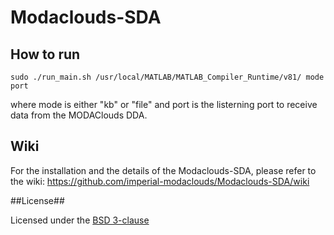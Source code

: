 Modaclouds-SDA
==============
## How to run

```
sudo ./run_main.sh /usr/local/MATLAB/MATLAB_Compiler_Runtime/v81/ mode port
```
where mode is either "kb" or "file" and port is the listerning port to receive data from the MODAClouds DDA.

## Wiki
For the installation and the details of the Modaclouds-SDA, please refer to the wiki: https://github.com/imperial-modaclouds/Modaclouds-SDA/wiki

##License##

Licensed under the [BSD 3-clause][1]

[1]: http://opensource.org/licenses/BSD-3-Clause
